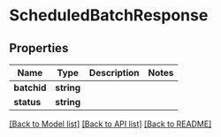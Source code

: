 # ScheduledBatchResponse

## Properties
Name | Type | Description | Notes
------------ | ------------- | ------------- | -------------
**batchid** | **string** |  | 
**status** | **string** |  | 

[[Back to Model list]](../README.md#documentation-for-models) [[Back to API list]](../README.md#documentation-for-api-endpoints) [[Back to README]](../README.md)


